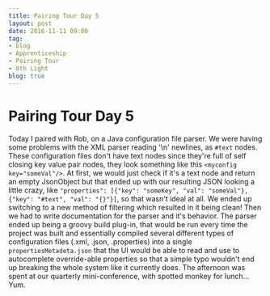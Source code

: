 ```yaml
---
title: Pairing Tour Day 5
layout: post
date: 2016-11-11 09:00
tag:
- blog
- Apprenticeship
- Pairing Tour
- 8th Light
blog: true
---
```


# Pairing Tour Day 5

Today I paired with Rob, on a Java configuration file parser. We were having some problems with the XML parser reading '\n' newlines, as `#text` nodes. These configuration files don't have text nodes since they're full of self closing key value pair nodes, they look something like this `<myconfig key="someVal"/>`. At first, we would just check if it's a text node and return an empty JsonObject but that ended up with our resulting JSON looking a little crazy, like `"properties": [{"key": "someKey", "val": "someVal"}, {"key": "#text", "val": "{}"}]`, so that wasn't ideal at all. We ended up switching to a new method of filtering which resulted in it being clean! Then we had to write documentation for the parser and it's behavior. The parser ended up being a groovy build plug-in, that would be run every time the project was built and essentially compiled several different types of configuration files (.xml, .json, .properties) into a single `propertiesMetadeta.json` that the UI would be able to read and use to autocomplete override-able properties so that a simple typo wouldn't end up breaking the whole system like it currently does. The afternoon was spent at our quarterly mini-conference, with spotted monkey for lunch... Yum.
